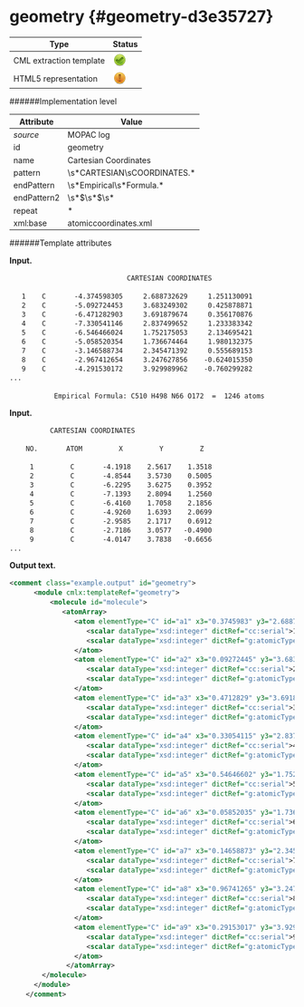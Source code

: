 # geometry {#geometry-d3e35727}


| Type                                                                                                                                                | Status                                                                                                                                              |
|----|----|
| CML extraction template                                                                                                                             | ![](/imgs/Total.png)                                                                                                                                |
| HTML5 representation                                                                                                                                | ![](/imgs/Partial.png)                                                                                                                              |

######Implementation level

| Attribute                                                                                                                                           | Value                                                                                                                                               |
|----|----|
| *source*                                                                                                                                            | MOPAC log                                                                                                                                           |
| id                                                                                                                                                  | geometry                                                                                                                                            |
| name                                                                                                                                                | Cartesian Coordinates                                                                                                                               |
| pattern                                                                                                                                             | \\s\*CARTESIAN\\sCOORDINATES.\*                                                                                                                     |
| endPattern                                                                                                                                          | \\s\*Empirical\\s\*Formula.\*                                                                                                                       |
| endPattern2                                                                                                                                         | \\s\*\$\\s\*\$\\s\*                                                                                                                                 |
| repeat                                                                                                                                              | \*                                                                                                                                                  |
| xml:base                                                                                                                                            | atomiccoordinates.xml                                                                                                                               |

######Template attributes

**Input.**

                                 CARTESIAN COORDINATES

       1    C       -4.374598305     2.688732629     1.251130091
       2    C       -5.092724453     3.683249302     0.425878871
       3    C       -6.471282903     3.691879674     0.356170876
       4    C       -7.330541146     2.837499652     1.233383342
       5    C       -6.546466024     1.752175053     2.134695421
       6    C       -5.058520354     1.736674464     1.980132375
       7    C       -3.146588734     2.345471392     0.555689153
       8    C       -2.967412654     3.247627856    -0.624015350
       9    C       -4.291530172     3.929989962    -0.760299282
    ...

               Empirical Formula: C510 H498 N66 O172  =  1246 atoms
        

**Input.**

              CARTESIAN COORDINATES 

        NO.       ATOM         X         Y         Z

         1         C       -4.1918    2.5617    1.3518
         2         C       -4.8544    3.5730    0.5005
         3         C       -6.2295    3.6275    0.3952
         4         C       -7.1393    2.8094    1.2560
         5         C       -6.4160    1.7058    2.1856
         6         C       -4.9260    1.6393    2.0699
         7         C       -2.9585    2.1717    0.6912
         8         C       -2.7186    3.0577   -0.4900
         9         C       -4.0147    3.7838   -0.6656
    ...


        

**Output text.**

```xml
<comment class="example.output" id="geometry">
      <module cmlx:templateRef="geometry">
          <molecule id="molecule">
             <atomArray>
                <atom elementType="C" id="a1" x3="0.3745983" y3="2.68873263" z3="1.25113009">
                   <scalar dataType="xsd:integer" dictRef="cc:serial">1</scalar>
                   <scalar dataType="xsd:integer" dictRef="g:atomicType">-4</scalar>
                </atom>
                <atom elementType="C" id="a2" x3="0.09272445" y3="3.6832493" z3="0.42587887">
                   <scalar dataType="xsd:integer" dictRef="cc:serial">2</scalar>
                   <scalar dataType="xsd:integer" dictRef="g:atomicType">-5</scalar>
                </atom>
                <atom elementType="C" id="a3" x3="0.4712829" y3="3.69187967" z3="0.35617088">
                   <scalar dataType="xsd:integer" dictRef="cc:serial">3</scalar>
                   <scalar dataType="xsd:integer" dictRef="g:atomicType">-6</scalar>
                </atom>
                <atom elementType="C" id="a4" x3="0.33054115" y3="2.83749965" z3="1.23338334">
                   <scalar dataType="xsd:integer" dictRef="cc:serial">4</scalar>
                   <scalar dataType="xsd:integer" dictRef="g:atomicType">-7</scalar>
                </atom>
                <atom elementType="C" id="a5" x3="0.54646602" y3="1.75217505" z3="2.13469542">
                   <scalar dataType="xsd:integer" dictRef="cc:serial">5</scalar>
                   <scalar dataType="xsd:integer" dictRef="g:atomicType">-6</scalar>
                </atom>
                <atom elementType="C" id="a6" x3="0.05852035" y3="1.73667446" z3="1.98013238">
                   <scalar dataType="xsd:integer" dictRef="cc:serial">6</scalar>
                   <scalar dataType="xsd:integer" dictRef="g:atomicType">-5</scalar>
                </atom>
                <atom elementType="C" id="a7" x3="0.14658873" y3="2.34547139" z3="0.55568915">
                   <scalar dataType="xsd:integer" dictRef="cc:serial">7</scalar>
                   <scalar dataType="xsd:integer" dictRef="g:atomicType">-3</scalar>
                </atom>
                <atom elementType="C" id="a8" x3="0.96741265" y3="3.24762786" z3="-0.62401535">
                   <scalar dataType="xsd:integer" dictRef="cc:serial">8</scalar>
                   <scalar dataType="xsd:integer" dictRef="g:atomicType">-2</scalar>
                </atom>
                <atom elementType="C" id="a9" x3="0.29153017" y3="3.92998996" z3="-0.76029928">
                   <scalar dataType="xsd:integer" dictRef="cc:serial">9</scalar>
                   <scalar dataType="xsd:integer" dictRef="g:atomicType">-4</scalar>
                </atom>
              </atomArray>
        </molecule>     
      </module>
    </comment>
```
